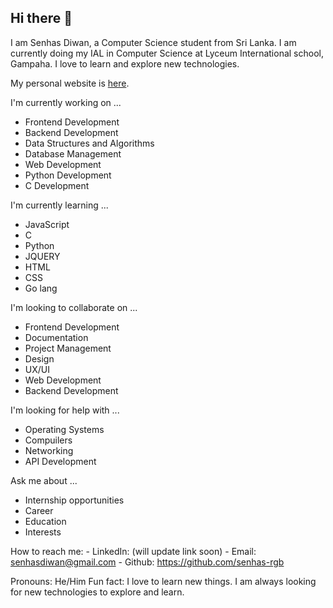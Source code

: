 ## Hi there 👋

<!--
**senhas-rgb/senhas-rgb** is a ✨ _special_ ✨ repository because its `README.md` (this file) appears on your GitHub profile.

Here are some ideas to get you started:

- 🔭 I’m currently working on ...
- 🌱 I’m currently learning ...
- 👯 I’m looking to collaborate on ...
- 🤔 I’m looking for help with ...
- 💬 Ask me about ...
- 📫 How to reach me: ...
- 😄 Pronouns: ...
- ⚡ Fun fact: ...
-->

I am Senhas Diwan, a Computer Science student from Sri Lanka. I am currently doing my IAL in Computer Science at Lyceum International school, Gampaha. I love to learn and explore new technologies.

My personal website is [here](https://senhas-rgb.github.io/).

I'm currently working on ...
  - Frontend Development
  - Backend Development
  - Data Structures and Algorithms
  - Database Management
  - Web Development
  - Python Development
  - C Development

I'm currently learning ...
  - JavaScript
  - C
  - Python
  - JQUERY
  - HTML
  - CSS
  - Go lang

I'm looking to collaborate on ...
  - Frontend Development
  - Documentation
  - Project Management
  - Design
  - UX/UI
  - Web Development
  - Backend Development

I'm looking for help with ...
  - Operating Systems
  - Compuilers
  - Networking
  - API Development

Ask me about ...
  - Internship opportunities
  - Career
  - Education
  - Interests

How to reach me:
    - LinkedIn: (will update link soon)
    - Email: senhasdiwan@gmail.com
    - Github: https://github.com/senhas-rgb

Pronouns: He/Him
Fun fact: I love to learn new things. I am always looking for new technologies to explore and learn.